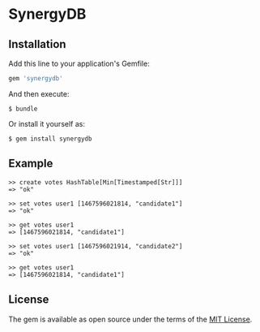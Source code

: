 # SynergyDB

## Installation

Add this line to your application's Gemfile:

```ruby
gem 'synergydb'
```

And then execute:

    $ bundle

Or install it yourself as:

    $ gem install synergydb

## Example

```
>> create votes HashTable[Min[Timestamped[Str]]]
=> "ok"

>> set votes user1 [1467596021814, "candidate1"]
=> "ok"

>> get votes user1
=> [1467596021814, "candidate1"]

>> set votes user1 [1467596021914, "candidate2"]
=> "ok"

>> get votes user1
=> [1467596021814, "candidate1"]
```

## License

The gem is available as open source under the terms of the [MIT License](http://opensource.org/licenses/MIT).
